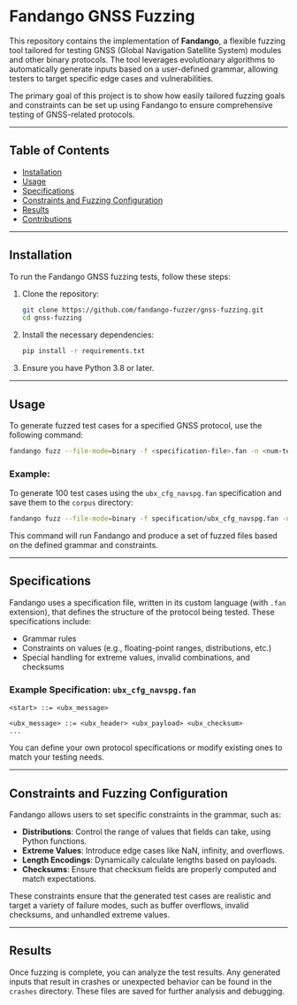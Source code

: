 # Fandango GNSS Fuzzing

This repository contains the implementation of **Fandango**, a flexible fuzzing tool tailored for testing GNSS (Global Navigation Satellite System) modules and other binary protocols. The tool leverages evolutionary algorithms to automatically generate inputs based on a user-defined grammar, allowing testers to target specific edge cases and vulnerabilities.

The primary goal of this project is to show how easily tailored fuzzing goals and constraints can be set up using Fandango to ensure comprehensive testing of GNSS-related protocols.

---

## Table of Contents

- [Installation](#installation)
- [Usage](#usage)
- [Specifications](#specifications)
- [Constraints and Fuzzing Configuration](#constraints-and-fuzzing-configuration)
- [Results](#results)
- [Contributions](#contributions)

---

## Installation

To run the Fandango GNSS fuzzing tests, follow these steps:

1. Clone the repository:
    ```bash
    git clone https://github.com/fandango-fuzzer/gnss-fuzzing.git
    cd gnss-fuzzing
    ```

2. Install the necessary dependencies:
    ```bash
    pip install -r requirements.txt
    ```

3. Ensure you have Python 3.8 or later.

---

## Usage

To generate fuzzed test cases for a specified GNSS protocol, use the following command:

```bash
fandango fuzz --file-mode=binary -f <specification-file>.fan -n <num-tests> -d <output-directory>
```

### Example:

To generate 100 test cases using the `ubx_cfg_navspg.fan` specification and save them to the `corpus` directory:

```bash
fandango fuzz --file-mode=binary -f specification/ubx_cfg_navspg.fan -n 100 -d corpus
```

This command will run Fandango and produce a set of fuzzed files based on the defined grammar and constraints.

---

## Specifications

Fandango uses a specification file, written in its custom language (with `.fan` extension), that defines the structure of the protocol being tested. These specifications include:

- Grammar rules
- Constraints on values (e.g., floating-point ranges, distributions, etc.)
- Special handling for extreme values, invalid combinations, and checksums

### Example Specification: `ubx_cfg_navspg.fan`

```plaintext
<start> ::= <ubx_message>

<ubx_message> ::= <ubx_header> <ubx_payload> <ubx_checksum>
...
```

You can define your own protocol specifications or modify existing ones to match your testing needs.

---

## Constraints and Fuzzing Configuration

Fandango allows users to set specific constraints in the grammar, such as:

- **Distributions**: Control the range of values that fields can take, using Python functions.
- **Extreme Values**: Introduce edge cases like NaN, infinity, and overflows.
- **Length Encodings**: Dynamically calculate lengths based on payloads.
- **Checksums**: Ensure that checksum fields are properly computed and match expectations.

These constraints ensure that the generated test cases are realistic and target a variety of failure modes, such as buffer overflows, invalid checksums, and unhandled extreme values.

---

## Results

Once fuzzing is complete, you can analyze the test results. Any generated inputs that result in crashes or unexpected behavior can be found in the `crashes` directory. These files are saved for further analysis and debugging.